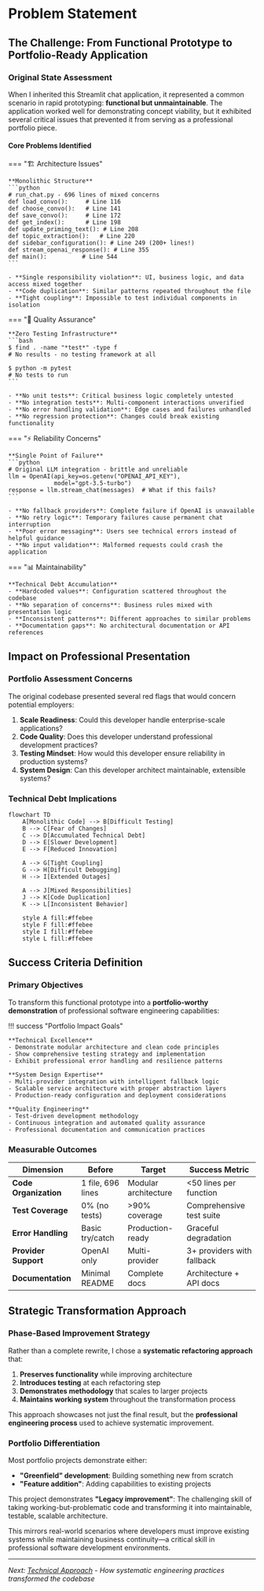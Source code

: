 # Problem Statement

## The Challenge: From Functional Prototype to Portfolio-Ready Application

### Original State Assessment

When I inherited this Streamlit chat application, it represented a common scenario in rapid prototyping: **functional but unmaintainable**. The application worked well for demonstrating concept viability, but it exhibited several critical issues that prevented it from serving as a professional portfolio piece.

#### Core Problems Identified

=== "🏗️ Architecture Issues"

    **Monolithic Structure**
    ```python
    # run_chat.py - 696 lines of mixed concerns
    def load_convo():     # Line 116
    def choose_convo():   # Line 141  
    def save_convo():     # Line 172
    def get_index():      # Line 198
    def update_priming_text(): # Line 208
    def topic_extraction():   # Line 220
    def sidebar_configuration(): # Line 249 (200+ lines!)
    def stream_openai_response(): # Line 355
    def main():          # Line 544
    ```
    
    - **Single responsibility violation**: UI, business logic, and data access mixed together
    - **Code duplication**: Similar patterns repeated throughout the file
    - **Tight coupling**: Impossible to test individual components in isolation

=== "🧪 Quality Assurance"

    **Zero Testing Infrastructure**
    ```bash
    $ find . -name "*test*" -type f
    # No results - no testing framework at all
    
    $ python -m pytest
    # No tests to run
    ```
    
    - **No unit tests**: Critical business logic completely untested
    - **No integration tests**: Multi-component interactions unverified  
    - **No error handling validation**: Edge cases and failures unhandled
    - **No regression protection**: Changes could break existing functionality

=== "⚡ Reliability Concerns"

    **Single Point of Failure**
    ```python
    # Original LLM integration - brittle and unreliable
    llm = OpenAI(api_key=os.getenv("OPENAI_API_KEY"), 
                 model="gpt-3.5-turbo")
    response = llm.stream_chat(messages)  # What if this fails?
    ```
    
    - **No fallback providers**: Complete failure if OpenAI is unavailable
    - **No retry logic**: Temporary failures cause permanent chat interruption
    - **Poor error messaging**: Users see technical errors instead of helpful guidance
    - **No input validation**: Malformed requests could crash the application

=== "📊 Maintainability"

    **Technical Debt Accumulation**
    - **Hardcoded values**: Configuration scattered throughout the codebase
    - **No separation of concerns**: Business rules mixed with presentation logic
    - **Inconsistent patterns**: Different approaches to similar problems
    - **Documentation gaps**: No architectural documentation or API references

## Impact on Professional Presentation

### Portfolio Assessment Concerns

The original codebase presented several red flags that would concern potential employers:

1. **Scale Readiness**: Could this developer handle enterprise-scale applications?
2. **Code Quality**: Does this developer understand professional development practices?
3. **Testing Mindset**: How would this developer ensure reliability in production systems?
4. **System Design**: Can this developer architect maintainable, extensible systems?

### Technical Debt Implications

```mermaid
flowchart TD
    A[Monolithic Code] --> B[Difficult Testing]
    B --> C[Fear of Changes]
    C --> D[Accumulated Technical Debt]
    D --> E[Slower Development]
    E --> F[Reduced Innovation]
    
    A --> G[Tight Coupling]
    G --> H[Difficult Debugging]
    H --> I[Extended Outages]
    
    A --> J[Mixed Responsibilities]
    J --> K[Code Duplication]
    K --> L[Inconsistent Behavior]
    
    style A fill:#ffebee
    style F fill:#ffebee
    style I fill:#ffebee
    style L fill:#ffebee
```

## Success Criteria Definition

### Primary Objectives

To transform this functional prototype into a **portfolio-worthy demonstration** of professional software engineering capabilities:

!!! success "Portfolio Impact Goals"
    
    **Technical Excellence**
    - Demonstrate modular architecture and clean code principles
    - Show comprehensive testing strategy and implementation
    - Exhibit professional error handling and resilience patterns
    
    **System Design Expertise**  
    - Multi-provider integration with intelligent fallback logic
    - Scalable service architecture with proper abstraction layers
    - Production-ready configuration and deployment considerations
    
    **Quality Engineering**
    - Test-driven development methodology  
    - Continuous integration and automated quality assurance
    - Professional documentation and communication practices

### Measurable Outcomes

| Dimension | Before | Target | Success Metric |
|-----------|---------|---------|----------------|
| **Code Organization** | 1 file, 696 lines | Modular architecture | <50 lines per function |
| **Test Coverage** | 0% (no tests) | >90% coverage | Comprehensive test suite |
| **Error Handling** | Basic try/catch | Production-ready | Graceful degradation |
| **Provider Support** | OpenAI only | Multi-provider | 3+ providers with fallback |
| **Documentation** | Minimal README | Complete docs | Architecture + API docs |

## Strategic Transformation Approach

### Phase-Based Improvement Strategy

Rather than a complete rewrite, I chose a **systematic refactoring approach** that:

1. **Preserves functionality** while improving architecture
2. **Introduces testing** at each refactoring step  
3. **Demonstrates methodology** that scales to larger projects
4. **Maintains working system** throughout the transformation process

This approach showcases not just the final result, but the **professional engineering process** used to achieve systematic improvement.

### Portfolio Differentiation

Most portfolio projects demonstrate either:
- **"Greenfield" development**: Building something new from scratch
- **"Feature addition"**: Adding capabilities to existing projects

This project demonstrates **"Legacy improvement"**: The challenging skill of taking working-but-problematic code and transforming it into maintainable, testable, scalable architecture.

This mirrors real-world scenarios where developers must improve existing systems while maintaining business continuity—a critical skill in professional software development environments.

---

*Next: [Technical Approach](technical-approach.md) - How systematic engineering practices transformed the codebase*